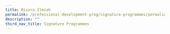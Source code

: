 ```yaml
---
title: Bicara Ilmiah
permalink: /professional-development-prog/signature-programmes/permalink/
description: ""
third_nav_title: Signature Programmes
---
```

